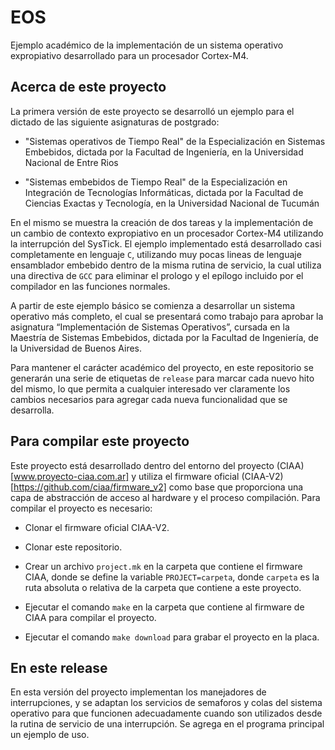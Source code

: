 # EOS

Ejemplo académico de la implementación de un sistema operativo expropiativo desarrollado para un procesador Cortex-M4.

## Acerca de este proyecto

La primera versión de este proyecto se desarrolló un ejemplo para el dictado de las siguiente asignaturas de postgrado:

- "Sistemas operativos de Tiempo Real" de la Especialización en Sistemas Embebidos, dictada por la Facultad de Ingeniería, en la Universidad Nacional de Entre Rios

- "Sistemas embebidos de Tiempo Real" de la Especialización en Integración de Tecnologías Informáticas, dictada por la Facultad de Ciencias Exactas y Tecnología, en la Universidad Nacional de Tucumán

En el mismo se muestra la creación de dos tareas y la implementación de un cambio de contexto expropiativo en un procesador Cortex-M4 utilizando la interrupción del SysTick. El ejemplo implementado está desarrollado casi completamente en lenguaje `C`, utilizando muy pocas lineas de lenguaje ensamblador embebido dentro de la misma rutina de servicio, la cual utiliza una directiva de `GCC` para eliminar el prologo y el epílogo incluido por el compilador en las funciones normales.

A partir de este ejemplo básico se comienza a desarrollar un sistema operativo más completo, el cual se presentará como trabajo para aprobar la asignatura “Implementación de Sistemas Operativos”, cursada en la Maestría de Sistemas Embebidos, dictada por la Facultad de Ingeniería, de la Universidad de Buenos Aires.

Para mantener el carácter académico del proyecto, en este repositorio se generarán una serie de etiquetas de `release` para marcar cada nuevo hito del mismo, lo que permita a cualquier interesado ver claramente los cambios necesarios para agregar cada nueva funcionalidad que se desarrolla.

## Para compilar este proyecto

Este proyecto está desarrollado dentro del entorno del proyecto (CIAA)[www.proyecto-ciaa.com.ar] y utiliza el firmware oficial (CIAA-V2)[https://github.com/ciaa/firmware_v2] como base que proporciona una capa de abstracción de acceso al hardware y el proceso compilación. Para compilar el proyecto es necesario:

- Clonar el firmware oficial CIAA-V2.

- Clonar este repositorio.

- Crear un archivo `project.mk` en la carpeta que contiene el firmware CIAA, donde se define la variable `PROJECT=carpeta`, donde `carpeta` es la ruta absoluta o relativa de la carpeta que contiene a este proyecto.

- Ejecutar el comando `make` en la carpeta que contiene al firmware de CIAA para compilar el proyecto.

- Ejecutar el comando `make download` para grabar el proyecto en la placa.

## En este release

En esta versión del proyecto implementan los manejadores de interrupciones, y se adaptan los servicios de semaforos y colas del sistema operativo para que funcionen adecuadamente cuando son utilizados desde la rutina de servicio de una interrupción. Se agrega en el programa principal un ejemplo de uso.
